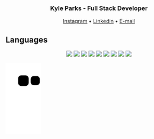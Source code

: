 <h3 align="center"> Kyle Parks - Full Stack Developer </h3>


<p align="center">
  <a href="https://www.instagram.com/kcparks33/">Instagram</a> •
  <a href="https://www.linkedin.com/in/kyle-parks-b0a74017b/">Linkedin</a> •
  <a href="mailto:kcparks1234@gmail.com">E-mail</a>
</p>


## Languages

<p align="center">
    <img src="https://img.shields.io/static/v1?style=for-the-badge&message=HTML5&color=E34F26&logo=HTML5&logoColor=FFFFFF&label="/>
    <img src="https://img.shields.io/static/v1?style=for-the-badge&message=CSS3&color=1572B6&logo=CSS3&logoColor=FFFFFF&label="/>
    <img src="https://img.shields.io/static/v1?style=for-the-badge&message=JavaScript&color=222222&logo=JavaScript&logoColor=F7DF1E&label="/>
    <img src="https://img.shields.io/static/v1?style=for-the-badge&message=React&color=222222&logo=React&logoColor=61DAFB&label="/>
    <img src="https://img.shields.io/static/v1?style=for-the-badge&message=TypeScript&color=3178C6&logo=TypeScript&logoColor=FFFFFF&label="/>
    <img src="https://img.shields.io/static/v1?style=for-the-badge&message=npm&color=CB3837&logo=npm&logoColor=FFFFFF&label="/>
    <img src="https://img.shields.io/static/v1?style=for-the-badge&message=Node.js&color=339933&logo=Node.js&logoColor=FFFFFF&label="/>
    <img src="https://img.shields.io/static/v1?style=for-the-badge&message=Handlebars.js&color=000000&logo=Handlebars.js&logoColor=FFFFFF&label="/>
    <img src="https://img.shields.io/static/v1?style=for-the-badge&message=MySQL&color=4479A1&logo=MySQL&logoColor=FFFFFF&label="/>
</p>


![snake animation](https://github.com/Goobber33/Goobber33/blob/output/github-contribution-grid-snake.svg)

